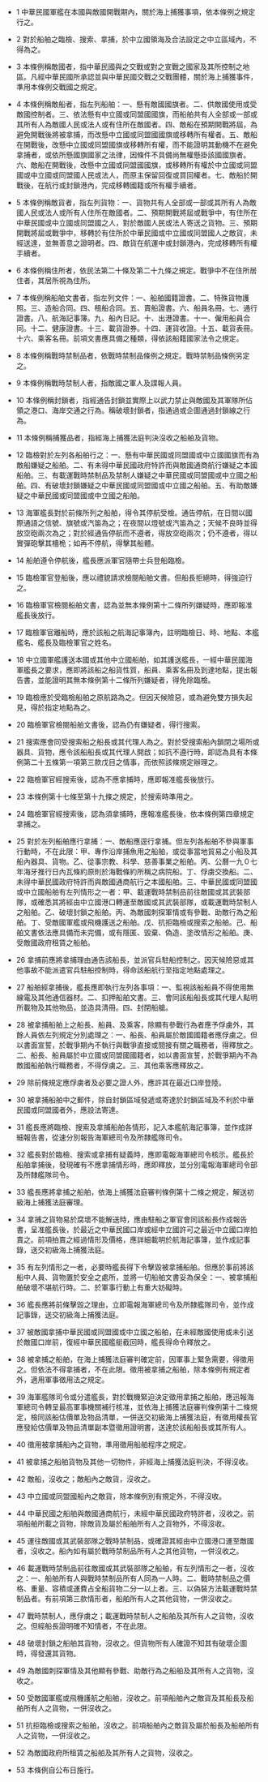 * 1 中華民國軍艦在本國與敵國開戰期內，關於海上捕獲事項，依本條例之規定行之。

* 2 對於船舶之臨檢、搜索、拿捕，於中立國領海及合法設定之中立區域內，不得為之。

* 3 本條例稱敵國者，指中華民國與之交戰或對之宣戰之國家及其所控制之地區。凡經中華民國所承認並與中華民國交戰之交戰團體，關於海上捕獲事件，準用本條例交戰國之規定。

* 4 本條例稱敵船者，指左列船舶：一、懸有敵國國旗者。二、供敵國使用或受敵國控制者。三、依法懸有中立國或同盟國國旗，而船舶共有人全部或一部或其所有人為敵國人民或法人或有住所在敵國者。四、敵船在預期開戰將屆，為避免開戰後將被拿捕，而改懸中立國或同盟國國旗或移轉所有權者。五、敵船在開戰後，改懸中立國或同盟國旗或移轉所有權，而不能證明其動機不在避免拿捕者，或依所懸國旗國家之法律，因條件不具備尚無權懸掛該國國旗者。六、敵船在開戰後，改懸中立國或同盟國國旗，或移轉所有權於中立國或同盟國或中立國或同盟國人民或法人，而原主保留回復或買回權者。七、敵船於開戰後，在航行或封鎖港內，完成移轉國籍或所有權手續者。

* 5 本條例稱敵貨者，指左列貨物：一、貨物共有人全部或一部或其所有人為敵國人民或法人或所有人住所在敵國者。二、預期開戰將屆或戰爭中，有住所在中華民國或中立國或同盟國之人，對於敵國人民或法人寄送之貨物。三、預期開戰將屆或戰爭中，移轉於有住所於中華民國或中立國或同盟國人之敵貨，未經送達，並無善意之證明者。四、敵貨在航運中或封鎖港內，完成移轉所有權手續者。

* 6 本條例稱住所者，依民法第二十條及第二十九條之規定。戰爭中不在住所居住者，其居所視為住所。

* 7 本條例稱船舶文書者，指左列文件：一、船舶國籍證書。二、特殊貨物護照。三、造船合同。四、租船合同。五、賣船證書。六、船員名冊。七、通行證書。八、航海記事簿。九、船內日記。十、出港證書。十一、僱用船員合同。十二、健康證書。十三、載貨證券。十四、運貨收證。十五、載貨表冊。十六、乘客名冊。前項文書應具備之種類，得依該船籍國家法令之規定。

* 8 本條例稱戰時禁制品者，依戰時禁制品條例之規定。戰時禁制品條例另定之。

* 9 本條例稱戰時禁制人者，指敵國之軍人及諜報人員。

* 10 本條例稱封鎖者，指經通告封鎖並實際上以武力禁止與敵國及其軍隊所佔領之港口、海岸交通之行為。稱破壞封鎖者，指通過或企圖通過封鎖線之行為。

* 11 本條例稱捕獲品者，指經海上捕獲法庭判決沒收之船舶及貨物。

* 12 臨檢對於左列各船舶行之：一、懸有中華民國或同盟國或中立國國旗而有為敵船嫌疑之船舶。二、有未得中華民國政府特許而與敵國通商航行嫌疑之本國船舶。三、有載運戰時禁制品及禁制人嫌疑之中華民國或同盟國或中立國之船舶。四、有破壞封鎖嫌疑之中華民國或同盟國或中立國之船舶。五、有助敵嫌疑之中華民國或同盟國或中立國之船舶。

* 13 海軍艦長對於前條所列之船舶，得令其停航受檢。通告停航，在日間以國際通語之信號、旗號或汽笛為之；在夜間以燈號或汽笛為之；天候不良時並得放空砲兩次為之；對於經通告停航而不遵者，得放空砲兩次；仍不遵者，得以實彈砲擊其檣桅；如再不停航，得擊其船體。

* 14 船舶遵令停航後，艦長應派軍官隨帶士兵登船臨檢。

* 15 臨檢軍官登船後，應以禮貌請求檢閱船舶文書。但船長拒絕時，得強迫行之。

* 16 臨檢軍官檢閱船舶文書，認為並無本條例第十二條所列嫌疑時，應即報准艦長後放行。

* 17 臨檢軍官離船時，應於該船之航海記事簿內，註明臨檢日、時、地點、本艦艦名、艦長及臨檢軍官之姓名。

* 18 中立國軍艦護送本國或其他中立國船舶，如其護送艦長，一經中華民國海軍艦長之要求，應即將該船之船貨性質，船員、乘客名冊及到達地點，提出報告書，並能證明其無本條例第十二條所列嫌疑者，得免除臨檢。

* 19 臨檢應於受臨檢船舶之原航路為之。但因天候險惡，或為避免雙方損失起見，得於指定地點為之。

* 20 臨檢軍官檢閱船舶文書後，認為仍有嫌疑者，得行搜索。

* 21 搜索應會同受搜索船之船長或其代理人為之。對於受搜索船內鎖閉之場所或器具、貨物，應令該船船長或其代理人開啟；如抗不遵行時，即認為具有本條例第二十五條第一項第三款戊目之情事，而依照該條規定辦理之。

* 22 臨檢軍官經搜索後，認為不應拿捕時，應即報准艦長後放行。

* 23 本條例第十七條至第十九條之規定，於搜索時準用之。

* 24 臨檢軍官經搜索後，認為須拿捕時，應報准艦長後，依本條例第四章規定拿捕之。

* 25 對於左列船舶應行拿捕：一、敵船應逕行拿捕。但左列各船舶不參與軍事行動時，不在此限：甲、專作沿岸捕魚用之船舶，或從事當地貿易之小船及其船內器具、貨物。乙、從事宗教、科學、慈善事業之船舶。丙、公曆一九０七年海牙推行日內瓦條約原則於海戰條約所稱之病院船。丁、俘虜交換船。二、未得中華民國政府特許而與敵國通商航行之本國船舶。三、中華民國或同盟國或中立國船舶有左列情形之一者：甲、載運戰時禁制品前往敵國或其武裝部隊，或確悉其將經由中立國港口轉運至敵國或其武裝部隊，或載運戰時禁制人之船舶。乙、破壞封鎖之船舶。丙、為敵國刺探軍情或有參戰、助敵行為之船舶。丁、受敵國軍艦或飛機護送之船舶。戊、抗拒臨檢或搜索之船舶。己、船舶文書依法應具備而未完備，或有隱匿、毀棄、偽造、塗改情形之船舶。庚、受敵國政府租賃之船舶。

* 26 拿捕前應將拿捕理由通告該船長，並派官兵駐船控制之。因天候險惡或其他事故不能派遣官兵駐船控制時，得命該船航行至指定地點處理之。

* 27 船舶經拿捕後，艦長應即執行左列各事項：一、監視該船船員不得使用無線電及其他通信器材。二、扣押船舶文書。三、會同該船船長或其代理人點明所載物及其他物品，並造具清冊。四、封閉船艙。

* 28 被拿捕船舶上之船長、船員、及乘客，除顯有參戰行為者應予俘虜外，其餘人員依左列規定分別處理之：一、船長、船員屬於敵國國籍者應俘虜之。但以書面宣誓，於戰爭期內不執行與戰爭直接或間接有關之職務者，得釋放之。二、船長、船員屬於中立國或同盟國國籍者，如以書面宣誓，於戰爭期內不為敵國船舶執行職務者，不得俘虜之。三、其他乘客應釋放之。

* 29 除前條規定應俘虜者及必要之證人外，應許其在最近口岸登陸。

* 30 被拿捕船舶中之郵件，除自封鎖區域發遞或寄達於封鎖區域及不利於中華民國或同盟國者外，應設法寄達。

* 31 艦長應將臨檢、搜索及拿捕船舶各情形，記入本艦航海記事簿，並作成詳細報告書，從速分別報告海軍總司令及所隸艦隊司令。

* 32 艦長對於臨檢、搜索或拿捕有疑義時，應即電報海軍總司令核示。艦長於船舶拿捕後，發現確有不應拿捕情形時，應即釋放，並分別電報海軍總司令部及所隸艦隊司令。

* 33 艦長應將拿捕之船舶，依海上捕獲法庭審判條例第十二條之規定，解送初級海上捕獲法庭審理。

* 34 拿捕之貨物易於腐壞不能解送時，應由駐船之軍官會同該船長作成報告書，呈准艦長後，於最近之中華民國口岸或經中立國許可之最近中立國口岸拍賣之。前項拍賣之經過情形及價格，應詳細載明於航海記事簿，並作成記事錄，送交初級海上捕獲法庭。

* 35 有左列情形之一者，必要時艦長得下令擊毀被拿捕船舶。但應於事前將該船中人員、貨物置於安全之處所，並將一切船舶文書妥為保全：一、被拿捕船舶破壞不堪航行時。二、於軍事行動上有重大妨礙時。

* 36 艦長應將前條擊毀之理由，立即電報海軍總司令及所隸艦隊司令，並作成記事錄，送交初級海上捕獲法庭。

* 37 被敵國拿捕中華民國或同盟國或中立國之船舶，在未經敵國使用或未引送於敵國口岸前，復經中華民國艦艇截回時，艦長得命令釋放之。

* 38 被拿捕之船舶，在海上捕獲法庭審判確定前，因軍事上緊急需要，得徵用之。但依法不得拿捕者，不在此限。徵用被拿捕之船舶，除本條例有規定者外，適用軍事徵用法之規定。

* 39 海軍艦隊司令或分遣艦長，對於戰機緊迫決定徵用拿捕之船舶，應迅報海軍總司令轉呈最高軍事機關補行核准，並依海上捕獲法庭審判條例第十二條規定，檢同該船估價單及物品清單，一併送交初級海上捕獲法庭，有徵用權長官應發給估價單及物品清單副本暨徵用證明書，送達於該船船長或其所有人。

* 40 徵用被拿捕船內之貨物，準用徵用船舶程序之規定。

* 41 被拿捕之船舶貨物及其他一切物件，非經海上捕獲法庭判決，不得沒收。

* 42 敵船，沒收之；敵船內之敵貨，沒收之。

* 43 中立國或同盟國船內之敵貨，除本條例別有規定外，不得沒收。

* 44 中華民國之船舶與敵國通商航行，未經中華民國政府特許者，沒收之。前項船舶所載之貨物，除敵貨及屬於船舶所有人之貨物外，不得沒收。

* 45 運往敵國或其武裝部隊之戰時禁制品，或確證其經由中立國港口運至敵國者，沒收之。船內如有屬於戰時禁制品所有人之其他貨物，一併沒收之。

* 46 載運戰時禁制品前往敵國或其武裝部隊之船舶，有左列情形之一者，沒收之：一、船舶所有人與戰時禁制品所有人同為一人時。二、戰時禁制品之價格、重量、容積或運費占全船貨物二分一以上者。三、以偽裝方法載運戰時禁制品者。有前項第三款情形者，船舶所有人之其他貨物，一併沒收之。

* 47 戰時禁制人，應俘虜之；載運戰時禁制人之船舶及其所有人之貨物，沒收之。但經船長證明確不知情者，不在此限。

* 48 破壞封鎖之船舶其貨物，沒收之。但貨物所有人確證不知其有破壞企圖時，得發還其貨物。

* 49 為敵國刺探軍情及其他顯有參戰、助敵行為之船舶及其所有人之貨物，沒收之。

* 50 受敵國軍艦或飛機護航之船舶，沒收之。前項船舶內之敵貨及其船長及船舶所有人之貨物，一併沒收之。

* 51 抗拒臨檢或搜索之船舶，沒收之。前項船舶內之敵貨及屬於船長及船舶所有人之貨物，一併沒收之。

* 52 為敵國政府所租賃之船舶及其所有人之貨物，沒收之。

* 53 本條例自公布日施行。


